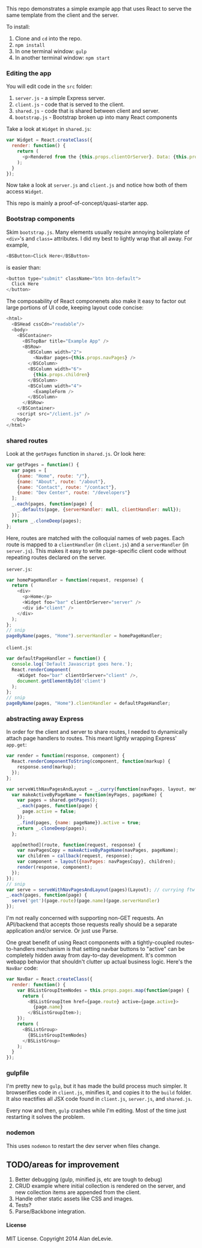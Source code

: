 This repo demonstrates a simple example app that uses React to serve the same template from the client and the server.

To install:

1. Clone and `cd` into the repo.
2. `npm install`
3. In one terminal window: `gulp`
4. In another terminal window: `npm start`

### Editing the app

You will edit code in the `src` folder:

1. `server.js` - a simple Express server.
2. `client.js` - code that is served to the client.
3. `shared.js` - code that is shared between client and server.
4. `bootstrap.js` - Bootstrap broken up into many React components

Take a look at `Widget` in `shared.js`:

```javascript
var Widget = React.createClass({
  render: function() {
    return (
      <p>Rendered from the {this.props.clientOrServer}. Data: {this.props.foo}</p>
    );
  }
});
```

Now take a look at `server.js` and `client.js` and notice how both of them access `Widget`.

This repo is mainly a proof-of-concept/quasi-starter app.

### Bootstrap components

Skim `bootstrap.js`. Many elements usually require annoying boilerplate of `<div>`'s and `class=` attributes. I did my best to lightly wrap that all away. For example, 

```javascript
<BSButton>Click Here</BSButton>
```

is easier than:

```javascript
<button type="submit" className="btn btn-default">
  Click Here
</button>
```

The composability of React componenets also make it easy to factor out large portions of UI code, keeping layout code concise:

```javascript
<html>
  <BSHead cssCdn="readable"/>
  <body>
    <BSContainer>
      <BSTopBar title="Example App" />
      <BSRow>
        <BSColumn width="2">
          <NavBar pages={this.props.navPages} />
        </BSColumn>
        <BSColumn width="6">
          {this.props.children}
        </BSColumn>
        <BSColumn width="4">
          <ExampleForm />
        </BSColumn>
      </BSRow>
    </BSContainer>
    <script src="/client.js" />
  </body>
</html>
```

### shared routes

Look at the `getPages` function in `shared.js`. Or look here:

```javascript
var getPages = function() {
  var pages = [
    {name: "Home", route: "/"},
    {name: "About", route: "/about"},
    {name: "Contact", route: "/contact"},
    {name: "Dev Center", route: "/developers"}
  ];
  _.each(pages, function(page) {
    _.defaults(page, {serverHandler: null, clientHandler: null});
  });
  return _.cloneDeep(pages);
};
```

Here, routes are matched with the colloquial names of web pages. Each route is mapped to a `clientHandler` (in `client.js`) and a `serverHandler` (in `server.js`). This makes it easy to write page-specific client code without repeating routes declared on the server.

`server.js`:
```javascript
var homePageHandler = function(request, response) {
  return (
    <div>
      <p>Home</p>
      <Widget foo="bar" clientOrServer="server" />
      <div id="client" />
    </div>
  );
};
// snip
pageByName(pages, "Home").serverHandler = homePageHandler;
```

`client.js`:
```javascript
var defaultPageHandler = function() {
  console.log('Default Javascript goes here.');
  React.renderComponent(
    <Widget foo="bar" clientOrServer="client" />,
    document.getElementById('client')
  );
};
// snip
pageByName(pages, "Home").clientHandler = defaultPageHandler;
```

### abstracting away Express

In order for the client and server to share routes, I needed to dynamically attach page handlers to routes. This meant lightly wrapping Express' `app.get`:

```javascript
var render = function(response, component) {
  React.renderComponentToString(component, function(markup) {
    response.send(markup);
  });
};

var serveWithNavPagesAndLayout = _.curry(function(navPages, layout, method, route, pageName, callback) {
  var makeActiveByPageName = function(myPages, pageName) {
    var pages = shared.getPages();
    _.each(pages, function(page) {
      page.active = false;
    });
    _.find(pages, {name: pageName}).active = true;
    return _.cloneDeep(pages);
  };

  app[method](route, function(request, response) {
    var navPagesCopy = makeActiveByPageName(navPages, pageName);
    var children = callback(request, response);
    var component = layout({navPages: navPagesCopy}, children);
    render(response, component);
  });
});
// snip
var serve = serveWithNavPagesAndLayout(pages)(Layout); // currying ftw
_.each(pages, function(page) {
  serve('get')(page.route)(page.name)(page.serverHandler)
});
```

I'm not really concerned with supporting non-GET requests. An API/backend that accepts those requests really should be a separate application and/or service. Or just use Parse.

One great benefit of using React components with a tightly-coupled routes-to-handlers mechanism is that setting navbar buttons to "active" can be completely hidden away from day-to-day development. It's common webapp behavior that shouldn't clutter up actual business logic. Here's the `NavBar` code:

```javascript
var NavBar = React.createClass({
  render: function() {
    var BSListGroupItemNodes = this.props.pages.map(function(page) {
      return (
        <BSListGroupItem href={page.route} active={page.active}>
          {page.name}
        </BSListGroupItem>);
    });
    return (
      <BSListGroup>
        {BSListGroupItemNodes}
      </BSListGroup>
    );
  }
});
```

### gulpfile

I'm pretty new to `gulp`, but it has made the build process much simpler. It browserifies code in `client.js`, minifies it, and copies it to the `build` folder. It also reactifies all JSX code found in `client.js`, `server.js`, and `shared.js`.

Every now and then, `gulp` crashes while I'm editing. Most of the time just restarting it solves the problem.

### nodemon

This uses `nodemon` to restart the dev server when files change.

## TODO/areas for improvement

1. Better debugging (gulp, minified js, etc are tough to debug)
2. CRUD example where initial collection is rendered on the server, and new collection items are appended from the client.
3. Handle other static assets like CSS and images.
4. Tests?
5. Parse/Backbone integration.

#### License

MIT License. 
Copyright 2014 Alan deLevie.